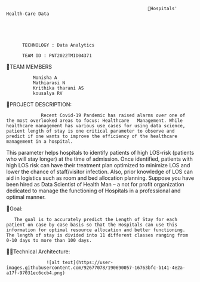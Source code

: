 
                                   
                                   
                                                         🏥Hospitals' Health-Care Data
                                   
                                   
                                   
                                   
                                   
          TECHNOLOGY : Data Analytics
          
          TEAM ID : PNT2022TMID04371

👭TEAM MEMBERS


              Monisha A
              Mathiarasi N
              Krithika tharani AS
              kousalya RV

📜PROJECT DESCRIPTION:
             

                 Recent Covid-19 Pandemic has raised alarms over one of the most overlooked areas to focus: Healthcare   Management. While healthcare management has various use cases for using data science, patient length of stay is one critical parameter to observe and  predict if one wants to improve the efficiency of the healthcare management in a hospital.
  This parameter helps hospitals to identify patients of high LOS-risk (patients who will stay longer) at the time of admission. Once identified, patients with high LOS risk can have their treatment plan optimized to minimize LOS and lower the chance of staff/visitor infection. Also, prior knowledge of LOS can aid in logistics such as room and bed allocation planning.
  Suppose you have been hired as Data Scientist of Health Man – a not for profit organization dedicated to manage the functioning of Hospitals in a professional and optimal manner.



🎯Goal:


       The goal is to accurately predict the Length of Stay for each patient on case by case basis so that the Hospitals can use this information for optimal resource allocation and better functioning. The length of stay is divided into 11 different classes ranging from 0-10 days to more than 100 days.

👨‍💻Technical Architecture:

                   ![alt text](https://user-images.githubusercontent.com/92677078/190690057-16763bfc-b141-4e2a-a17f-97031ec6ccb4.png)
    


